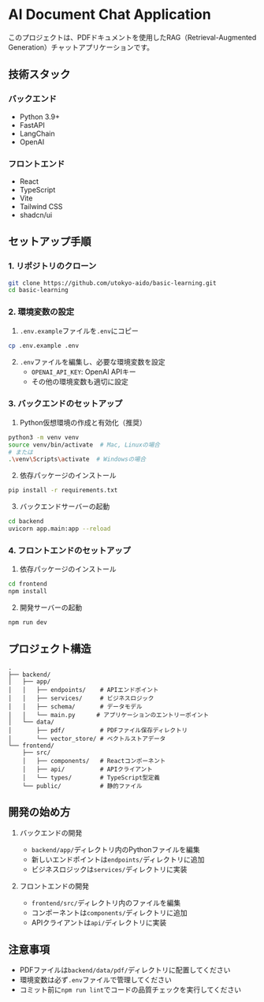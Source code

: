 # AI Document Chat Application

このプロジェクトは、PDFドキュメントを使用したRAG（Retrieval-Augmented Generation）チャットアプリケーションです。

## 技術スタック

### バックエンド
- Python 3.9+
- FastAPI
- LangChain
- OpenAI

### フロントエンド
- React
- TypeScript
- Vite
- Tailwind CSS
- shadcn/ui

## セットアップ手順

### 1. リポジトリのクローン
```bash
git clone https://github.com/utokyo-aido/basic-learning.git
cd basic-learning
```

### 2. 環境変数の設定
1. `.env.example`ファイルを`.env`にコピー
```bash
cp .env.example .env
```
2. `.env`ファイルを編集し、必要な環境変数を設定
   - `OPENAI_API_KEY`: OpenAI APIキー
   - その他の環境変数も適切に設定

### 3. バックエンドのセットアップ
1. Python仮想環境の作成と有効化（推奨）
```bash
python3 -m venv venv
source venv/bin/activate  # Mac, Linuxの場合
# または
.\venv\Scripts\activate  # Windowsの場合
```

2. 依存パッケージのインストール
```bash
pip install -r requirements.txt
```

3. バックエンドサーバーの起動
```bash
cd backend
uvicorn app.main:app --reload
```

### 4. フロントエンドのセットアップ
1. 依存パッケージのインストール
```bash
cd frontend
npm install
```

2. 開発サーバーの起動
```bash
npm run dev
```

## プロジェクト構造
```
.
├── backend/
│   ├── app/
│   │   ├── endpoints/    # APIエンドポイント
│   │   ├── services/     # ビジネスロジック
│   │   ├── schema/       # データモデル
│   │   └── main.py      # アプリケーションのエントリーポイント
│   └── data/
│       ├── pdf/          # PDFファイル保存ディレクトリ
│       └── vector_store/ # ベクトルストアデータ
└── frontend/
    ├── src/
    │   ├── components/   # Reactコンポーネント
    │   ├── api/          # APIクライアント
    │   └── types/        # TypeScript型定義
    └── public/           # 静的ファイル
```

## 開発の始め方

1. バックエンドの開発
   - `backend/app/`ディレクトリ内のPythonファイルを編集
   - 新しいエンドポイントは`endpoints/`ディレクトリに追加
   - ビジネスロジックは`services/`ディレクトリに実装

2. フロントエンドの開発
   - `frontend/src/`ディレクトリ内のファイルを編集
   - コンポーネントは`components/`ディレクトリに追加
   - APIクライアントは`api/`ディレクトリに実装

## 注意事項
- PDFファイルは`backend/data/pdf/`ディレクトリに配置してください
- 環境変数は必ず`.env`ファイルで管理してください
- コミット前に`npm run lint`でコードの品質チェックを実行してください